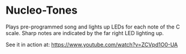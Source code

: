 # Nucleo-Tones
Plays pre-programmed song and lights up LEDs for each note of the C scale. Sharp notes are indicated by the far right LED lighting up.

See it in action at:
https://www.youtube.com/watch?v=ZCVpd1O0-UA

